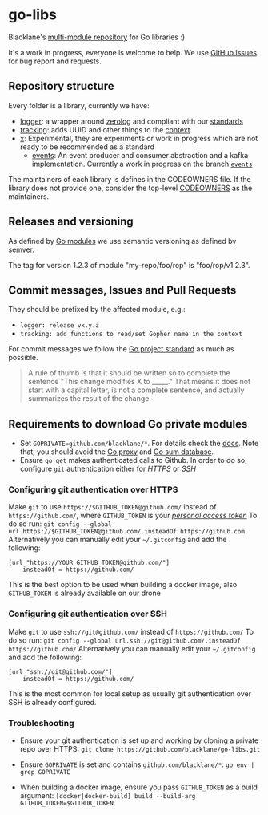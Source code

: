 # go-libs

Blacklane's [multi-module repository](https://github.com/golang/go/wiki/Modules#faqs--multi-module-repositories) for Go libraries :)

It's a work in progress, everyone is welcome to help. We use 
[GitHub Issues](https://github.com/blacklane/go-libs/issues) for bug report and requests.
 
## Repository structure

Every folder is a library, currently we have:
 - [logger](logger): a wrapper around [zerolog](https://github.com/rs/zerolog)
 and compliant with our [standards](http://handbook.int.blacklane.io/monitoring/kiev.html)
 - [tracking](tracking): adds UUID and other things to the [context](https://golang.org/pkg/context/)
 - [x](x): Experimental, they are experiments or work in progress which are not ready to be recommended
 as a standard
   - [events](https://github.com/blacklane/go-libs/tree/events/x/events): An event producer and consumer abstraction and a kafka implementation. Currently a work in progress on the branch [`events`](https://github.com/blacklane/go-libs/tree/events)

The maintainers of each library is defines in the CODEOWNERS file. If the library does not provide one,
consider the top-level [CODEOWNERS](CODEOWNERS) as the maintainers.

## Releases and versioning

As defined by [Go modules](https://github.com/golang/go/wiki/Modules) we use semantic versioning
as defined by [semver](https://semver.org/).

The tag for version 1.2.3 of module "my-repo/foo/rop" is "foo/rop/v1.2.3".

## Commit messages, Issues and Pull Requests

They should be prefixed by the affected module, e.g.:
 - `logger: release vx.y.z`
 - `tracking: add functions to read/set Gopher name in the context`


For commit messages we follow the [Go project standard](https://tip.golang.org/doc/contribute.html#commit_messages)
as much as possible.

>  A rule of thumb is that it should be written so to complete the sentence 
> "This change modifies X to _____." 
> That means it does not start with a capital letter, 
> is not a complete sentence, and actually summarizes the result of the change. 

## Requirements to download Go private modules

-  Set `GOPRIVATE=github.com/blacklane/*`. For details check the [docs](https://golang.org/cmd/go/#hdr-Configuration_for_downloading_non_public_code). Note that, you should avoid the [Go proxy](https://proxy.golang.org/) and [Go sum database](https://sum.golang.org/).
 - Ensure `go get` makes authenticated calls to Github.
	In order to do so, configure `git` authentication either for _HTTPS_ or _SSH_

### Configuring git authentication over HTTPS

Make `git` to use `https://$GITHUB_TOKEN@github.com/` instead of `https://github.com/`, where `GITHUB_TOKEN` is your [_personal access token_](https://docs.github.com/en/github/authenticating-to-github/creating-a-personal-access-token)
To do so run: `git config --global url.https://$GITHUB_TOKEN@github.com/.insteadOf https://github.com`
Alternatively you can manually edit your `~/.gitconfig` and add the following:

```
[url "https://YOUR_GITHUB_TOKEN@github.com/"]
	insteadOf = https://github.com/

```

This is the best option to be used when building a docker image, also `GITHUB_TOKEN` is already available on our drone

### Configuring git authentication over SSH

Make `git` to use `ssh://git@github.com/` instead of `https://github.com/`
To do so run: `git config --global url.ssh://git@github.com/.insteadOf https://github.com/`
Alternatively you can manually edit your `~/.gitconfig` and add the following:
```
[url "ssh://git@github.com/"]
	insteadOf = https://github.com/
```

This is the most common for local setup as usually git authentication over SSH is already configured.

### Troubleshooting

 - Ensure your git authentication is set up and working by cloning a private repo over HTTPS:
   `git clone https://github.com/blacklane/go-libs.git`

 - Ensure `GOPRIVATE` is set and contains `github.com/blacklane/*`:
   `go env | grep GOPRIVATE`

 - When building a docker image, ensure you pass `GITHUB_TOKEN` as a build argument:
   `[docker|docker-build] build --build-arg GITHUB_TOKEN=$GITHUB_TOKEN`
